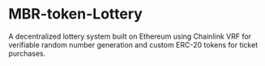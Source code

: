 # MBR-token-Lottery
A decentralized lottery system built on Ethereum using Chainlink VRF for verifiable random number generation and custom ERC-20 tokens for ticket purchases.
